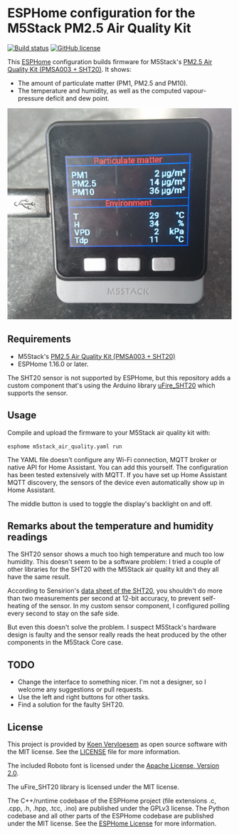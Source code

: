 # ESPHome configuration for the M5Stack PM2.5 Air Quality Kit

[![Build status](https://github.com/koenvervloesem/M5Stack-Air-Quality-ESPHome/workflows/Build/badge.svg)](https://github.com/koenvervloesem/M5Stack-Air-Quality-ESPHome/actions)
[![GitHub license](https://img.shields.io/github/license/koenvervloesem/M5Stack-Air-Quality-ESPHome.svg)](https://github.com/koenvervloesem/M5Stack-Air-Quality-ESPHome/blob/main/LICENSE)

This [ESPHome](https://esphome.io) configuration builds firmware for M5Stack's [PM2.5 Air Quality Kit (PMSA003 + SHT20)](https://m5stack.com/products/pm-2-5-sensor-usb-power-sht20). It shows:

* The amount of particulate matter (PM1, PM2.5 and PM10).
* The temperature and humidity, as well as the computed vapour-pressure deficit and dew point.

![ESPHome configuration for the M5Stack air quality kit](https://github.com/koenvervloesem/M5Stack-Air-Quality-ESPHome/raw/main/m5stack-air-quality-kit-esphome.jpg)

## Requirements

* M5Stack's [PM2.5 Air Quality Kit (PMSA003 + SHT20)](https://m5stack.com/products/pm-2-5-sensor-usb-power-sht20)
* ESPHome 1.16.0 or later.

The SHT20 sensor is not supported by ESPHome, but this repository adds a custom component that's using the Arduino library [uFire_SHT20](https://github.com/u-fire/uFire_SHT20) which supports the sensor.

## Usage

Compile and upload the firmware to your M5Stack air quality kit with:

```shell
esphome m5stack_air_quality.yaml run
```

The YAML file doesn't configure any Wi-Fi connection, MQTT broker or native API for Home Assistant. You can add this yourself. The configuration has been tested extensively with MQTT. If you have set up Home Assistant MQTT discovery, the sensors of the device even automatically show up in Home Assistant.

The middle button is used to toggle the display's backlight on and off.

## Remarks about the temperature and humidity readings

The SHT20 sensor shows a much too high temperature and much too low humidity. This doesn't seem to be a software problem: I tried a couple of other libraries for the SHT20 with the M5Stack air quality kit and they all have the same result.

According to Sensirion's [data sheet of the SHT20](https://www.sensirion.com/SHT20), you shouldn't do more than two measurements per second at 12-bit accuracy, to prevent self-heating of the sensor. In my custom sensor component, I configured polling every second to stay on the safe side.

But even this doesn't solve the problem. I suspect M5Stack's hardware design is faulty and the sensor really reads the heat produced by the other components in the M5Stack Core case.

## TODO

* Change the interface to something nicer. I'm not a designer, so I welcome any suggestions or pull requests.
* Use the left and right buttons for other tasks.
* Find a solution for the faulty SHT20.

## License

This project is provided by [Koen Vervloesem](mailto:koen@vervloesem.eu) as open source software with the MIT license. See the [LICENSE](LICENSE) file for more information.

The included Roboto font is licensed under the [Apache License, Version 2.0](https://fonts.google.com/specimen/Roboto#license).

The uFire_SHT20 library is licensed under the MIT license.

The C++/runtime codebase of the ESPHome project (file extensions .c, .cpp, .h, .hpp, .tcc, .ino) are published under the GPLv3 license. The Python codebase and all other parts of the ESPHome codebase are published under the MIT license. See the [ESPHome License](https://github.com/esphome/esphome/blob/dev/LICENSE) for more information.
